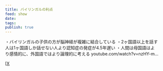 ```yaml
---
title: バイリンガルの利点
feed: show
date: 
tags: 
publish: true
---
```

・バイリンガルの子供の方が脳神経が複雑に結合している
・2ヶ国語以上を話す人は1ヶ国語しか話せない人より認知症の発症が4.5年遅い
・人間は母国語はより感情的に、外国語ではより論理的に考える
youtube.com/watch?v=nzHY-m…

[[X](https://twitter.com/supremeeigo/status/1735942073537503337?s=46)


